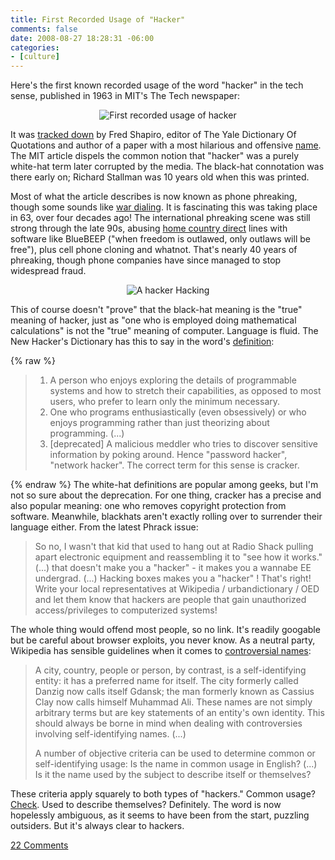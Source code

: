 ```yaml
---
title: First Recorded Usage of "Hacker"
comments: false
date: 2008-08-27 18:28:31 -06:00
categories:
- [culture]
---
```

Here's the first known recorded usage of the word "hacker" in the tech sense, published in 1963 in MIT's The Tech newspaper:
<p align="center"><img src="http://static.duartes.org/img/blogPosts/firstRecordedUsageOfHacker.png" alt="First recorded usage of hacker" /></p>

It was <a href="http://listserv.linguistlist.org/cgi-bin/wa?A2=ind0306B&amp;L=ads-l&amp;P=R5831&amp;m=24290">tracked down</a> by Fred Shapiro, editor of The Yale Dictionary Of Quotations and author of a paper with a most hilarious and offensive <a href="http://findarticles.com/p/articles/mi_go2573/is_200209/ai_n7467296">name</a>. The MIT article dispels the common notion that "hacker" was a purely white-hat term later corrupted by the media. The black-hat connotation was there early on; Richard Stallman was 10 years old when this was printed.

Most of what the article describes is now known as phone phreaking, though some sounds like <a href="http://en.wikipedia.org/wiki/War_dialing">war dialing</a>. It is fascinating this was taking place in 63, over four decades ago! The international phreaking scene was still strong through the late 90s, abusing <a href="http://en.wikipedia.org/wiki/Home_country_direct">home country direct</a> lines with software like BlueBEEP ("when freedom is outlawed, only outlaws will be free"), plus cell phone cloning and whatnot. That's nearly 40 years of phreaking, though phone companies have since managed to stop widespread fraud.
<p align="center"><img src="http://static.duartes.org/img/blogPosts/hacker.jpg" alt="A hacker" /> <span>
Hacking</span>

This of course doesn't "prove" that the black-hat meaning is the "true" meaning
of hacker, just as "one who is employed doing mathematical calculations" is not
the "true" meaning of computer. Language is fluid. The New Hacker's Dictionary
has this to say in the word's [definition](http://catb.org/jargon/html/H/hacker.html):

{% raw %}
<blockquote><ol><li>A person who enjoys exploring the details of programmable systems and how to stretch their capabilities, as opposed to most users, who prefer to learn only the minimum necessary.</li>
<li>One who programs enthusiastically (even obsessively) or who enjoys programming rather than just theorizing about programming. (...)</li>
<li>[deprecated] A malicious meddler who tries to discover sensitive information by poking around. Hence "password hacker", "network hacker". The correct term for this sense is cracker.</li>
</ol></blockquote>
{% endraw %}
The white-hat definitions are popular among geeks, but I'm not so sure about the deprecation. For one thing, cracker has a precise and also popular meaning: one who removes copyright protection from software. Meanwhile, blackhats aren't exactly rolling over to surrender their language either. From the latest Phrack issue:

<blockquote>So no, I wasn't that kid that used to hang out at Radio Shack pulling apart electronic equipment and reassembling it to "see how it works." (...) that doesn't make you a "hacker" - it makes you a wannabe EE undergrad. (...) Hacking boxes makes you a "hacker" ! That's right! Write your local representatives at Wikipedia / urbandictionary / OED and let them know that hackers are people that gain unauthorized access/privileges to computerized systems!</blockquote>
The whole thing would offend most people, so no link. It's readily googable but be careful about browser exploits, you never know. As a neutral party, Wikipedia has sensible guidelines when it comes to <a href="http://en.wikipedia.org/wiki/Wikipedia:Naming_conflict#How_to_make_a_choice_among_controversial_names">controversial names</a>:

> A city, country, people or person, by contrast, is a self-identifying entity: it has a preferred name for itself. The city formerly called Danzig now calls itself Gdansk; the man formerly known as Cassius Clay now calls himself Muhammad Ali. These names are not simply arbitrary terms but are key statements of an entity's own identity. This should always be borne in mind when dealing with controversies involving self-identifying names. (...)
>
> A number of objective criteria can be used to determine common or self-identifying usage: Is the name in common usage in English? (...) Is it the name used by the subject to describe itself or themselves?

These criteria apply squarely to both types of "hackers." Common usage? <a href="http://dictionary.reference.com/search?q=hacker">Check</a>. Used to describe themselves? Definitely. The word is now hopelessly ambiguous, as it seems to have been from the start, puzzling outsiders. But it's always clear to hackers.

[22 Comments](/comments/first-hacker.html)
